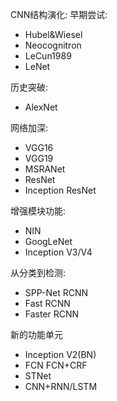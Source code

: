 CNN结构演化:
早期尝试:
 - Hubel&Wiesel
 - Neocognitron
 - LeCun1989
 - LeNet

历史突破:
  - AlexNet

网络加深:
 - VGG16
 - VGG19
 - MSRANet
 - ResNet
 - Inception ResNet

增强模块功能:
 - NIN
 - GoogLeNet
 - Inception V3/V4

从分类到检测:
 - SPP-Net RCNN
 - Fast RCNN
 - Faster RCNN

新的功能单元
 - Inception V2(BN)
 - FCN FCN+CRF
 - STNet
 - CNN+RNN/LSTM
